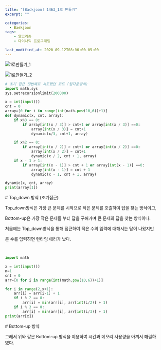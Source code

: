 ```yaml
---
title: "[Backjoon] 1463_1로 만들기"
excerpt: ""

categories:
  - Baekjoon
tags:
  	- 알고리즘
	- 다이나믹 프로그래밍

last_modified_at: 2020-09-12T08:06:00-05:00
---
```


![1로만들기_1](https://user-images.githubusercontent.com/57481424/92944416-e7389580-f48e-11ea-8a1f-cbad086b91c6.PNG)



![1로만들기_2](https://user-images.githubusercontent.com/57481424/92944419-e7d12c00-f48e-11ea-9924-b150b13b19d0.PNG)

```python
# 초기 접근 첫번째로 시도했던 코드 (탑다운방식)
import math,sys
sys.setrecursionlimit(200000)

x = int(input())
cnt = 0
array=[0 for i in range(int(math.pow(10,6))+1)]
def dynamic(x, cnt, array):
    if x%3 == 0:
        if array[int(x / 3)] > cnt+1 or array[int(x / 3)] ==0:
            array[int(x / 3)] = cnt+1
            dynamic(x/3, cnt+1, array)

    if x%2 == 0:
        if array[int(x / 2)] > cnt+1 or array[int(x / 2)] ==0:
            array[int(x / 2)] = cnt+1
            dynamic(x / 2, cnt + 1, array)
    if x - 1 > 1:
        if array[int(x - 1)] > cnt + 1 or array[int(x - 1)] ==0:
            array[int(x - 1)] = cnt + 1
            dynamic(x - 1, cnt + 1, array)

dynamic(x, cnt, array)
print(array[1])
```

\# Top_down 방식 (초기접근)

Top_down방식은 가장 큰 문제를 시작으로 작은 문제를 호출하여 답을 찾는 방식이고,

Bottom-up은 가장 작은 문제들 부터 답을 구해가며 큰 문제의 답을 찾는 방식이다.



처음에는 Top_down방식을 통해 접근하여 적은 수의 입력에 대해서는 답이 나왔지만

큰 수를 입력하면 런타임 에러가 났다.

<br>

```python
import math

x = int(input())
n=1
cnt = 0
arr=[0 for i in range(int(math.pow(10,6))+1)]

for i in range(2,x+1):
    arr[i] = arr[i-1] + 1
    if i % 2 == 0:
        arr[i] = min(arr[i], arr[int(i/2)] + 1)
    if i % 3 == 0:
        arr[i] = min(arr[i], arr[int(i/3)] + 1)
print(arr[x])
```

\# Bottom-up 방식

그래서 위와 같은 Bottom-up 방식을 이용하여 시간과 메모리 사용량을 아껴서 해결하였다.